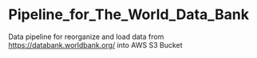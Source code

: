 # Pipeline_for_The_World_Data_Bank
Data pipeline for reorganize and load data from https://databank.worldbank.org/ into AWS S3 Bucket
